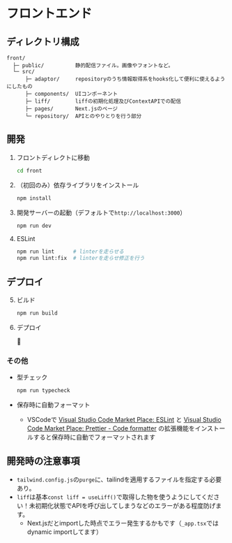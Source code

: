 # フロントエンド

## ディレクトリ構成

```
front/
  ├─ public/          静的配信ファイル。画像やフォントなど。
  └─ src/
      ├─ adaptor/     repositoryのうち情報取得系をhooks化して便利に使えるようにしたもの
      ├─ components/  UIコンポーネント
      ├─ liff/        liffの初期化処理及びContextAPIでの配信
      ├─ pages/       Next.jsのページ
      └─ repository/  APIとのやりとりを行う部分
```

## 開発
1. フロントディレクトに移動
    ```bash
    cd front
    ```

2. （初回のみ）依存ライブラリをインストール
    ```bash
    npm install
    ```

3. 開発サーバーの起動（デフォルトで`http://localhost:3000`）
    ```bash
    npm run dev
    ```

4. ESLint
    ```bash
    npm run lint      # linterを走らせる
    npm run lint:fix  # linterを走らせ修正を行う
    ```

## デプロイ
5. ビルド
    ```bash
    npm run build
    ```

6. デプロイ

    🚧

### その他
- 型チェック
    ```bash
    npm run typecheck
    ```

- 保存時に自動フォーマット
    - VSCodeで [Visual Studio Code Market Place: ESLint](https://marketplace.visualstudio.com/items?itemName=dbaeumer.vscode-eslint) と [Visual Studio Code Market Place: Prettier - Code formatter](https://marketplace.visualstudio.com/items?itemName=esbenp.prettier-vscode) の拡張機能をインストールすると保存時に自動でフォーマットされます

## 開発時の注意事項
- `tailwind.config.js`の`purge`に、tailindを適用するファイルを指定する必要あり。
- `liff`は基本`const liff = useLiff()`で取得した物を使うようにしてください！未初期化状態でAPIを呼び出してしまうなどのエラーがある程度防げます。
  - Next.jsだとimportした時点でエラー発生するかもです（`_app.tsx`ではdynamic importしてます）
